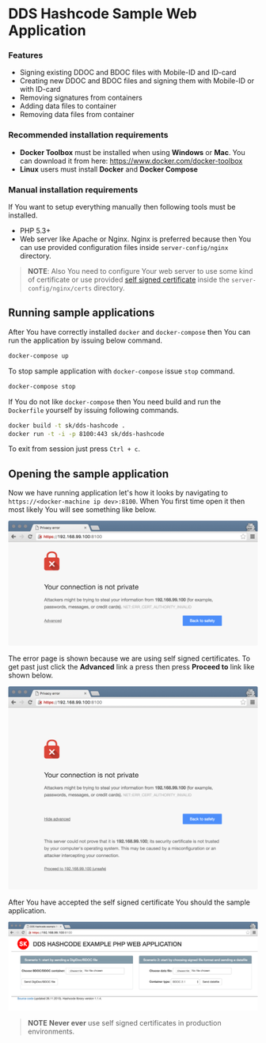 # DDS Hashcode Sample Web Application

### Features

* Signing existing DDOC and BDOC files with Mobile-ID and ID-card
* Creating new DDOC and BDOC files and signing them with Mobile-ID or with ID-card
* Removing signatures from containers
* Adding data files to container
* Removing data files from container

### Recommended installation requirements

* **Docker Toolbox** must be installed when using **Windows** or **Mac**.
  You can download it from here: <https://www.docker.com/docker-toolbox>
* **Linux** users must install **Docker** and **Docker Compose**

### Manual installation requirements

If You want to setup everything manually then following tools must be installed.

* PHP 5.3+
* Web server like Apache or Nginx. Nginx is preferred because then You can use
  provided configuration files inside `server-config/nginx` directory.

> **NOTE**: Also You need to configure Your web server to use some kind of
> certificate or use provided
> [self signed certificate](https://en.wikipedia.org/wiki/Self-signed_certificate)
> inside the `server-config/nginx/certs` directory.

## Running sample applications

After You have correctly installed `docker` and `docker-compose` then
You can run the application by issuing below command.

```bash
docker-compose up
```

To stop sample application with `docker-compose` issue `stop` command.

```bash
docker-compose stop
```

If You do not like `docker-compose` then You need build and run the
`Dockerfile` yourself by issuing following commands.

```bash
docker build -t sk/dds-hashcode .
docker run -t -i -p 8100:443 sk/dds-hashcode
```

To exit from session just press `Ctrl + c`.

## Opening the sample application

Now we have running application let's how it looks by navigating to
`https://<docker-machine ip dev>:8100`. When You first time open it then most likely
You will see something like below.

![Insecure page warning](misc/ssl_warning.png)

The error page is shown because we are using self signed certificates.
To get past just click the **Advanced** link a press then press **Proceed to** link like
shown below.

![Proceed to web application](misc/ssl_proceed.png)

After You have accepted the self signed certificate You should the
sample application.

![Sample hashcode application](misc/sample_application.png)

> **NOTE** **Never ever** use self signed certificates in production
> environments.
